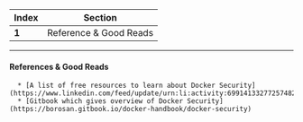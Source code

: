 Index | Section
---   | ---
**1** | Reference & Good Reads

___


#### References & Good Reads

```
  * [A list of free resources to learn about Docker Security](https://www.linkedin.com/feed/update/urn:li:activity:6991413327725748224/)
  * [Gitbook which gives overview of Docker Security](https://borosan.gitbook.io/docker-handbook/docker-security)

```

